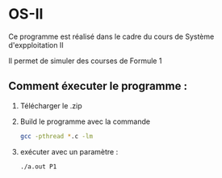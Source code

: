 # OS-II

Ce programme est réalisé dans le cadre du cours de Système d'expploitation II

Il permet de simuler des courses de Formule 1

## Comment éxecuter le programme :

1. Télécharger le .zip

2. Build le programme avec la commande  
	```sh
	gcc -pthread *.c -lm
	```
3. exécuter avec un paramètre :
	```sh
	./a.out P1
	```
